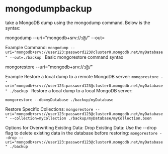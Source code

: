 # mongodumpbackup

take a MongoDB dump using the mongodump command. Below is the syntax:

mongodump --uri="mongodb+srv://<username>:<password>@<cluster-url>/<database>" --out=<output-directory-path>

Example Command:
 `mongodump --uri="mongodb+srv://user123:password123@cluster0.mongodb.net/myDatabase" --out=./backup
`
Basic mongorestore command syntax

mongorestore --uri="mongodb+srv://<username>:<password>@<cluster-url>/<database>" <dump-folder-path>

Example 
Restore a local dump to a remote MongoDB server:
  `mongorestore --uri="mongodb+srv://user123:password123@cluster0.mongodb.net/myDatabase" ./backup
`
Restore a local dump to a local MongoDB server:

 `mongorestore --db=myDatabase ./backup/myDatabase`

Restore Specific Collections:
 `mongorestore --uri="mongodb+srv://user123:password123@cluster0.mongodb.net/myDatabase" --collection=myCollection ./backup/myDatabase/myCollection.bson
`

Options for Overwriting Existing Data:
 Drop Existing Data: Use the --drop flag to delete existing data in the database before restoring:
 `mongorestore --drop --uri="mongodb+srv://user123:password123@cluster0.mongodb.net/myDatabase" ./backup
`
